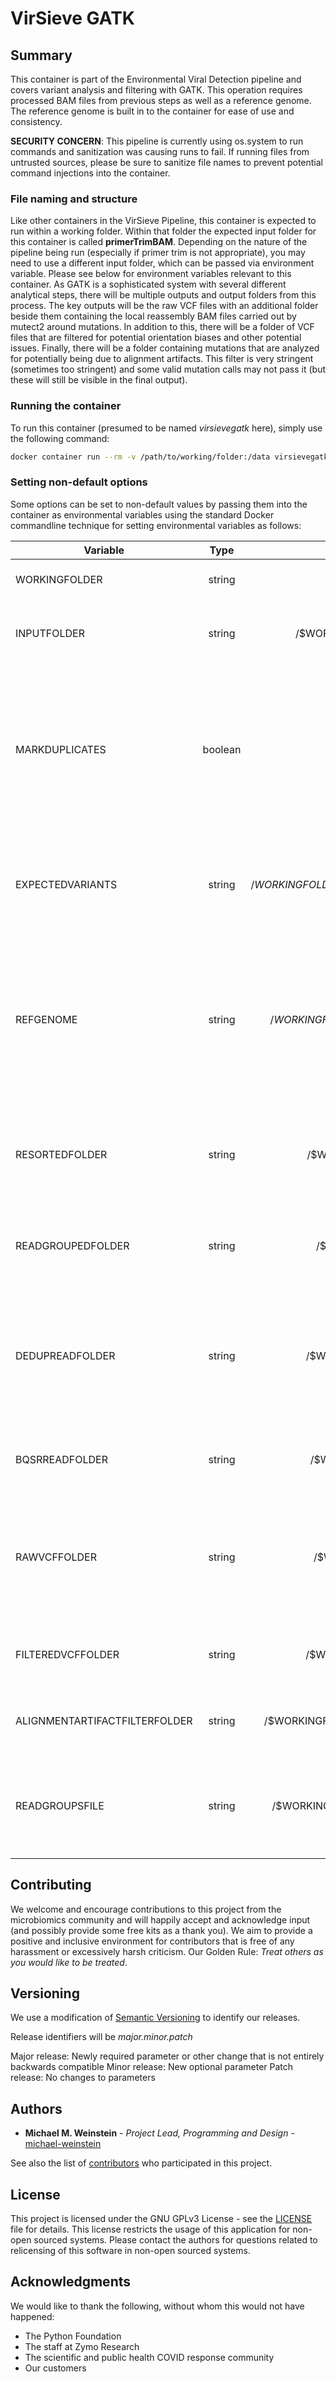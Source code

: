 # VirSieve GATK

## Summary

This container is part of the Environmental Viral Detection pipeline and covers variant analysis and filtering with GATK.  This operation requires processed BAM files from previous steps as well as a reference genome.  The reference genome is built in to the container for ease of use and consistency.

**SECURITY CONCERN**: This pipeline is currently using os.system to run commands and sanitization was causing runs to fail. If running files from untrusted sources, please be sure to sanitize file names to prevent potential command injections into the container.

### File naming and structure
Like other containers in the VirSieve Pipeline, this container is expected to run within a working folder.  Within that folder the expected input folder for this container is called **primerTrimBAM**.  Depending on the nature of the pipeline being run (especially if primer trim is not appropriate), you may need to use a different input folder, which can be passed via environment variable.  Please see below for environment variables relevant to this container.  As GATK is a sophisticated system with several different analytical steps, there will be multiple outputs and output folders from this process.  The key outputs will be the raw VCF files with an additional folder beside them containing the local reassembly BAM files carried out by mutect2 around mutations.  In addition to this, there will be a folder of VCF files that are filtered for potential orientation biases and other potential issues.  Finally, there will be a folder containing mutations that are analyzed for potentially being due to alignment artifacts.  This filter is very stringent (sometimes too stringent) and some valid mutation calls may not pass it (but these will still be visible in the final output).

### Running the container
To run this container (presumed to be named _virsievegatk_ here), simply use the following command:
```bash
docker container run --rm -v /path/to/working/folder:/data virsievegatk
```

### Setting non-default options
Some options can be set to non-default values by passing them into the container as environmental variables using the standard Docker commandline technique for setting environmental variables as follows:

| Variable        | Type           | Default  | Description |
| --------------- |:--------------:|:--------:|-------------|
WORKINGFOLDER | string | /data | Working folder name within the container
INPUTFOLDER | string | /$WORKINGFOLDER/primerTrimBAM | The name of the incoming sequence folder within the working folder
MARKDUPLICATES | boolean | FALSE | If a value is given here (usually just set it to 1), duplicates will be marked.  Identifying duplicates if using amplicon sequencing is generally not advised unless a UMI is somehow incorporated.
EXPECTEDVARIANTS | string | /$WORKINGFOLDER/$INPUTFOLDER/commonVariants.vcf | A VCF containing expected, common viral variants. If no file is found at this location, the container will default to its internal reference.
REFGENOME | string | /$WORKINGFOLDER/$INPUTFOLDER/reference.fa | Reference genome for the sample.  If no file is present, the internal default will be used.  If a file is provided, it should be prepared for GATK by indexing, dictionary genreation, and other processing required by GATK.
RESORTEDFOLDER | string | /$WORKINGFOLDER/resortBAM | Folder for storing the resorted BAM file.  Can be stored in an unmounted folder to have it disappear when the container is complete.
READGROUPEDFOLDER | string | /$WORKINGFOLDER/rgBAM | Folder for BAM files that have their readgroups added.  This is required for certain GATK functions.
DEDUPREADFOLDER | string | /$WORKINGFOLDER/dedupBAM | Folder for BAM files that have their duplicate reads marked.  This step may be skipped by leaving the MARKDUPLICATES environment variable as FALSE in which case this value is irrelevant.
BQSRREADFOLDER | string | /$WORKINGFOLDER/bqsrBAM | Folder for BAM files that have their base quality scores recalibrated.
RAWVCFFOLDER | string | /$WORKINGFOLDER/rawVCF | Folder for VCF files from mutect2 that have not been filtered.  This folder will also house the new BAM files generated during the local reassemblies around mutations.
FILTEREDVCFFOLDER | string | /$WORKINGFOLDER/filteredVCF | Folder for VCF files containing filtering details from orientation bias and other filters
ALIGNMENTARTIFACTFILTERFOLDER | string | /$WORKINGFOLDER/alignmentArtifactFilteredVCF | Folder for VCF files that have been filtered for variants caused by likely alignment artifacts
READGROUPSFILE | string | /$WORKINGFOLDER/rawBAM/readgroups.json | JSON formatted file describing the read groups to be assigned to each BAM file.  Container will use its best guess if no file is available.


## Contributing

We welcome and encourage contributions to this project from the microbiomics community and will happily accept and acknowledge input (and possibly provide some free kits as a thank you).  We aim to provide a positive and inclusive environment for contributors that is free of any harassment or excessively harsh criticism. Our Golden Rule: *Treat others as you would like to be treated*.

## Versioning

We use a modification of [Semantic Versioning](https://semvar.org) to identify our releases.

Release identifiers will be *major.minor.patch*

Major release: Newly required parameter or other change that is not entirely backwards compatible
Minor release: New optional parameter
Patch release: No changes to parameters

## Authors

- **Michael M. Weinstein** - *Project Lead, Programming and Design* - [michael-weinstein](https://github.com/michael-weinstein)


See also the list of [contributors](https://github.com/Zymo-Research/figaro/contributors) who participated in this project.

## License

This project is licensed under the GNU GPLv3 License - see the [LICENSE](LICENSE) file for details.
This license restricts the usage of this application for non-open sourced systems. Please contact the authors for questions related to relicensing of this software in non-open sourced systems.

## Acknowledgments

We would like to thank the following, without whom this would not have happened:
* The Python Foundation
* The staff at Zymo Research
* The scientific and public health COVID response community
* Our customers


